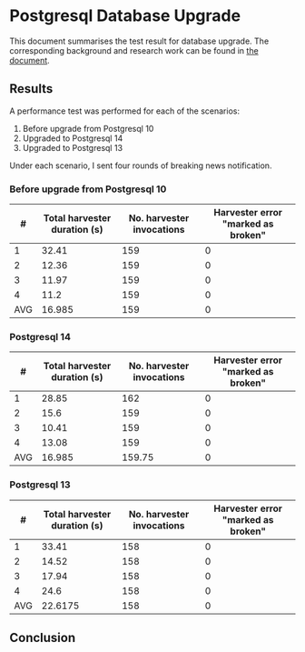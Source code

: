 # Postgresql Database Upgrade

This document summarises the test result for database upgrade.  The corresponding background and research work can be found in [the document](../architecture/03-postgresql-upgrade.md).

## Results

A performance test was performed for each of the scenarios:
1. Before upgrade from Postgresql 10
2. Upgraded to Postgresql 14
3. Upgraded to Postgresql 13

Under each scenario, I sent four rounds of breaking news notification.

### Before upgrade from Postgresql 10

| # | Total harvester duration (s) | No. harvester invocations | Harvester error "marked as broken" |
| ----------- | ----------- | ----------- | ----------- |
| 1	| 32.41 | 159 | 0 |
| 2	| 12.36 | 159 | 0 |
| 3	| 11.97 | 159 | 0 |
| 4	| 11.2 | 159 | 0 |
| AVG | 16.985 | 159 | 0 |

### Postgresql 14

| # | Total harvester duration (s) | No. harvester invocations | Harvester error "marked as broken" |
| ----------- | ----------- | ----------- | ----------- |
| 1 | 28.85 | 162 | 0 |
| 2 | 15.6 | 159 | 0 |
| 3 | 10.41 | 159 | 0 |
| 4 | 13.08 | 159 | 0 |
| AVG | 16.985 | 159.75 | 0 |

### Postgresql 13

| # | Total harvester duration (s) | No. harvester invocations | Harvester error "marked as broken" |
| ----------- | ----------- | ----------- | ----------- |
1 | 33.41| 158 | 0 |
2 | 14.52| 158 | 0 |
3 | 17.94| 158 | 0 |
4 | 24.6 | 158 | 0 |
| AVG | 22.6175 | 158 | 0 |

## Conclusion






